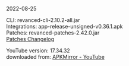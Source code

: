2022-08-25
  
CLI: revanced-cli-2.10.2-all.jar  
Integrations: app-release-unsigned-v0.36.1.apk  
Patches: revanced-patches-2.42.0.jar  
[Patches Changelog](https://github.com/revanced/revanced-patches/releases/latest)  

YouTube version: 17.34.32  
downloaded from: [APKMirror - YouTube](https://www.apkmirror.com/apk/google-inc/youtube/youtube-17-34-32-release/youtube-17-34-32-2-android-apk-download/)  
